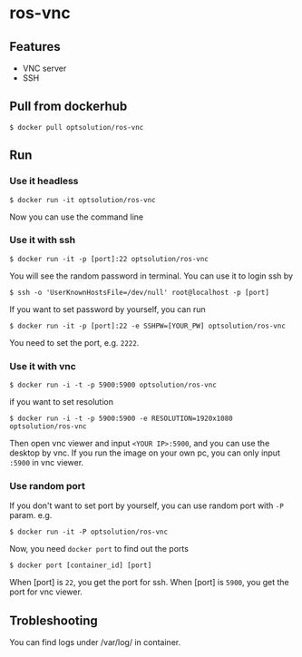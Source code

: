 ros-vnc
=========================
## Features
- VNC server
- SSH

## Pull from dockerhub

```
$ docker pull optsolution/ros-vnc
```

## Run

### Use it headless
```
$ docker run -it optsolution/ros-vnc
```
Now you can use the command line

### Use it with ssh
```
$ docker run -it -p [port]:22 optsolution/ros-vnc
```
You will see the random password in terminal. You can use it to login ssh by
```
$ ssh -o 'UserKnownHostsFile=/dev/null' root@localhost -p [port]
```
If you want to set password by yourself, you can run 
```
$ docker run -it -p [port]:22 -e SSHPW=[YOUR_PW] optsolution/ros-vnc
```

You need to set the port, e.g. `2222`. 

### Use it with vnc
```
$ docker run -i -t -p 5900:5900 optsolution/ros-vnc
```
if you want to set resolution
```
$ docker run -i -t -p 5900:5900 -e RESOLUTION=1920x1080 optsolution/ros-vnc
```

Then open vnc viewer and input `<YOUR IP>:5900`, and you can use the desktop by vnc. If you run the image on your own pc, you can only input `:5900` in vnc viewer.

### Use random port
If you don't want to set port by yourself, you can use random port with `-P` param. e.g.
```
$ docker run -it -P optsolution/ros-vnc
```
Now, you need `docker port` to find out the ports
```
$ docker port [container_id] [port]
```
When [port] is `22`, you get the port for ssh. When [port] is `5900`, you get the port for vnc viewer.

## Trobleshooting
You can find logs under /var/log/ in container.


